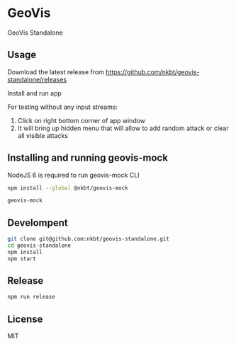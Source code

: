# GeoVis

GeoVis Standalone


## Usage

Download the latest release from https://github.com/nkbt/geovis-standalone/releases

Install and run app

For testing without any input streams:
1. Click on right bottom corner of app window
2. It will bring up hidden menu that will allow to add random attack or clear all visible attacks


## Installing and running geovis-mock

NodeJS 6 is required to run geovis-mock CLI

```sh
npm install --global @nkbt/geovis-mock

geovis-mock
```


## Develompent

```sh
git clone git@github.com:nkbt/geovis-standalone.git
cd geovis-standalone
npm install
npm start
```

## Release

```sh
npm run release
```

## License

MIT
